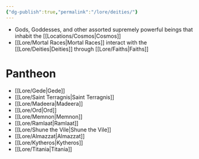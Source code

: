 ```yaml
---
{"dg-publish":true,"permalink":"/lore/deities/"}
---
```



- Gods, Goddesses, and other assorted supremely powerful beings that inhabit the [[Locations/Cosmos\|Cosmos]]
- [[Lore/Mortal Races\|Mortal Races]] interact with the [[Lore/Deities\|Deities]] through [[Lore/Faiths\|Faiths]]
# Pantheon
- [[Lore/Gede\|Gede]]
- [[Lore/Saint Terragnis\|Saint Terragnis]]
- [[Lore/Madeera\|Madeera]]
- [[Lore/Ord\|Ord]]
- [[Lore/Memnon\|Memnon]]
- [[Lore/Ramlaat\|Ramlaat]]
- [[Lore/Shune the Vile\|Shune the Vile]]
- [[Lore/Almazzat\|Almazzat]]
- [[Lore/Kytheros\|Kytheros]]
- [[Lore/Titania\|Titania]]